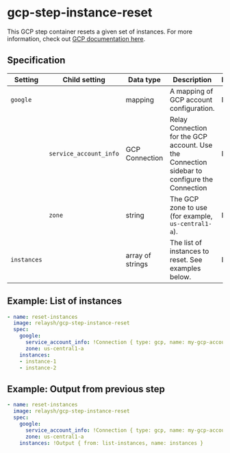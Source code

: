 # gcp-step-instance-reset

This GCP step container resets a given set of instances. For more information, check out [GCP documentation here](https://cloud.google.com/compute/docs/reference/rest/v1/instances/reset).

## Specification 

| Setting | Child setting | Data type | Description | Default | Required |
|---------|---------------|-----------|-------------|---------|----------|
| `google` || mapping | A mapping of GCP account configuration. | None | True |
|| `service_account_info` | GCP Connection | Relay Connection for the GCP account. Use the Connection sidebar to configure the Connection | None | True |
|| `zone` | string | The GCP zone to use (for example, `us-central1-a`). | None | True |
| `instances` || array of strings | The list of instances to reset. See examples below. | None | True |

## Example: List of instances

```yaml
- name: reset-instances
  image: relaysh/gcp-step-instance-reset	
  spec:
    google:
      service_account_info: !Connection { type: gcp, name: my-gcp-account }
      zone: us-central1-a
    instances: 
    - instance-1
    - instance-2
```

## Example: Output from previous step

```yaml
- name: reset-instances
  image: relaysh/gcp-step-instance-reset	
  spec:
    google:
      service_account_info: !Connection { type: gcp, name: my-gcp-account }
      zone: us-central1-a
    instances: !Output { from: list-instances, name: instances }
```